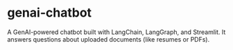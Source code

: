 # genai-chatbot
A GenAI-powered chatbot built with LangChain, LangGraph, and Streamlit. It answers questions about uploaded documents (like resumes or PDFs).
